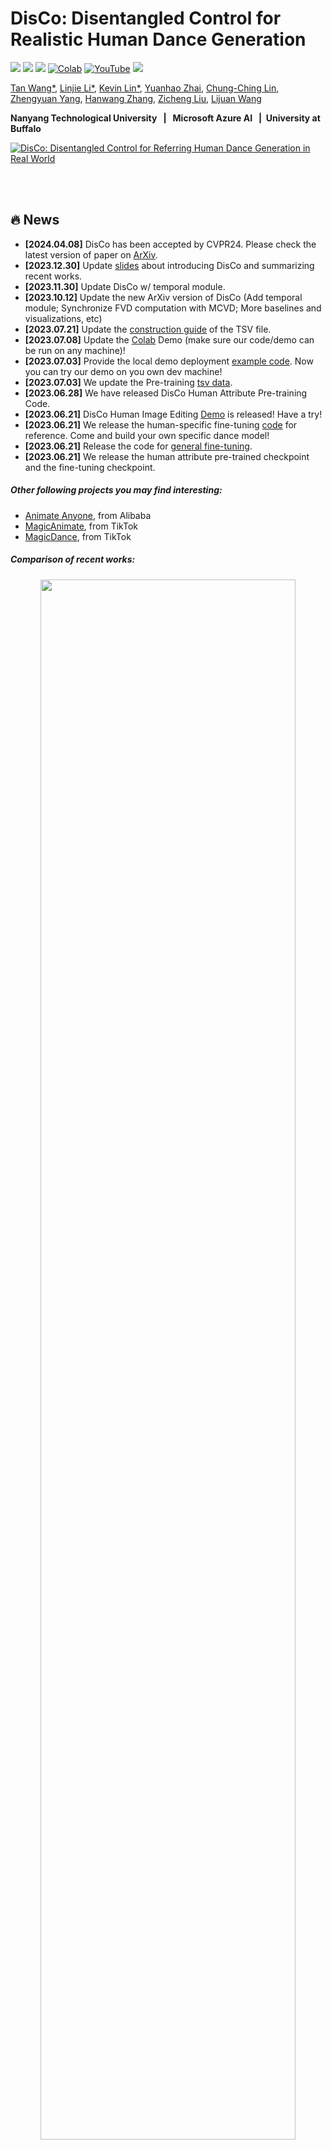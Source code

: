 # DisCo: Disentangled Control for Realistic Human Dance Generation

<a href='https://disco-dance.github.io/'><img src='https://img.shields.io/badge/Project-Page-Green'></a> <a href='https://arxiv.org/abs/2307.00040'><img src='https://img.shields.io/badge/Paper-Arxiv-red'></a> <a href='https://b9652ca65fb3fab63a.gradio.live/'><img src='https://img.shields.io/badge/%F0%9F%A4%97%20Hugging%20Face-Spaces-blue'></a> [![Colab](https://colab.research.google.com/assets/colab-badge.svg)](https://colab.research.google.com/drive/1dErsSwSEdcAyP6V_mqayW0qdPuoHSz-j?usp=sharing) [![YouTube](https://badges.aleen42.com/src/youtube.svg)](https://youtu.be/D_mPPjUCDjE) <a href='https://drive.google.com/file/d/1AlN3Thg46RlH5uhLK-ZAIivo-C8IJeif/view?usp=sharing/'><img src='https://img.shields.io/badge/Slides-GoogleDrive-yellow'></a>

[Tan Wang*](https://wangt-cn.github.io/),  [Linjie Li*](https://scholar.google.com/citations?user=WR875gYAAAAJ&hl=en),  [Kevin Lin*](https://scholar.google.com/citations?hl=en&user=LKSy1kwAAAAJ),  [Yuanhao Zhai](https://www.yhzhai.com/), [Chung-Ching Lin](https://scholar.google.com/citations?hl=en&user=legkbM0AAAAJ),  [Zhengyuan Yang](https://scholar.google.com/citations?hl=en&user=rP02ve8AAAAJ),  [Hanwang Zhang](https://scholar.google.com/citations?hl=en&user=YG0DFyYAAAAJ),  [Zicheng Liu](https://scholar.google.com/citations?hl=en&user=bkALdvsAAAAJ),  [Lijuan Wang](https://scholar.google.com/citations?hl=en&user=cDcWXuIAAAAJ)

**Nanyang Technological University  &nbsp; | &nbsp;  Microsoft Azure AI &nbsp; |&nbsp;  University at Buffalo**

[![DisCo: Disentangled Control for Referring Human Dance Generation in Real World](https://res.cloudinary.com/marcomontalbano/image/upload/v1704004581/video_to_markdown/images/youtube--D_mPPjUCDjE-c05b58ac6eb4c4700831b2b3070cd403.jpg)](https://youtu.be/D_mPPjUCDjE "DisCo: Disentangled Control for Referring Human Dance Generation in Real World")

<br><br/>

## :fire: News
* **[2024.04.08]** DisCo has been accepted by CVPR24. Please check the latest version of paper on [ArXiv](https://arxiv.org/abs/2307.00040).
* **[2023.12.30]** Update [slides](https://drive.google.com/file/d/1AlN3Thg46RlH5uhLK-ZAIivo-C8IJeif/view?usp=sharing) about introducing DisCo and summarizing recent works.
* **[2023.11.30]** Update DisCo w/ temporal module.
* **[2023.10.12]** Update the new ArXiv version of DisCo (Add temporal module; Synchronize FVD computation with MCVD; More baselines and visualizations, etc)
* **[2023.07.21]** Update the [construction guide](https://github.com/Wangt-CN/DisCo/blob/main/PREPRO.md) of the TSV file.
* **[2023.07.08]** Update the [Colab](https://colab.research.google.com/drive/1dErsSwSEdcAyP6V_mqayW0qdPuoHSz-j?usp=sharing) Demo (make sure our code/demo can be run on any machine)!
* **[2023.07.03]** Provide the local demo deployment [example code](https://github.com/Wangt-CN/DisCo#-demo). Now you can try our demo on you own dev machine!
* **[2023.07.03]** We update the Pre-training [tsv data](https://github.com/Wangt-CN/DisCo#1-human-attribute-pre-training).
* **[2023.06.28]** We have released DisCo Human Attribute Pre-training Code.
* **[2023.06.21]** DisCo Human Image Editing [Demo](https://b9652ca65fb3fab63a.gradio.live/) is released! Have a try!
* **[2023.06.21]** We release the human-specific fine-tuning [code](https://github.com/Wangt-CN/DisCo#human-specific-fine-tuning) for reference. Come and build your own specific dance model!
* **[2023.06.21]** Release the code for [general fine-tuning](https://github.com/Wangt-CN/DisCo#fine-tuning-with-disentangled-control).
* **[2023.06.21]** We release the human attribute pre-trained checkpoint and the fine-tuning checkpoint.





##### Other following projects you may find interesting:


* [Animate Anyone](https://arxiv.org/abs/2311.17117), from Alibaba
* [MagicAnimate](https://arxiv.org/abs/2311.16498), from TikTok
* [MagicDance](https://arxiv.org/abs/2311.12052), from TikTok


##### Comparison of recent works:
<p align="center">
  <img src="figures/compare.png" width="90%" height="80%">
</p>
<br><br/>

## 🎨 Gradio Demo 

#### Launch Demo Locally (Video dance generation demo is on the way!)

1. Download the fine-tuning checkpoint [model](https://entuedu-my.sharepoint.com/:f:/g/personal/tan317_e_ntu_edu_sg/EpEPp_6rFtFComv49I0bkKkBfqiJhFnbraiZSN0LjXpzHw) (our demo uses this [checkpoint](https://entuedu-my.sharepoint.com/:f:/g/personal/tan317_e_ntu_edu_sg/En3vpzKndr1OoBUoDhTCZvEBorQiXEhJzi6mYWNELVWnpg?e=AIrGlx), you can also use your own model); Download the [sd-image-variation](https://huggingface.co/lambdalabs/sd-image-variations-diffusers) via `git clone https://huggingface.co/lambdalabs/sd-image-variations-diffusers`.

2. Run the [jupyter notebook](https://github.com/Wangt-CN/DisCo/blob/main/human_img_edit_gradio.ipynb) file. All the required code/command are already set up. Remember to revise the pretrained model path `--pretrained_model` and `--pretrained_model_path (sd-va)` in `manual_args = [xxx]`.

3. After running, this jupyter will automatically launch the demo with your local dev GPU. You can visit the demo with the web link provided at the end of the notebook. 

4. Or you can refer to our deployment with Colab [![Colab](https://colab.research.google.com/assets/colab-badge.svg)](https://colab.research.google.com/drive/1dErsSwSEdcAyP6V_mqayW0qdPuoHSz-j?usp=sharing). All the code are deployed from scratch!

   <br><br/>

##### [[Online Gradio Demo]](https://b9652ca65fb3fab63a.gradio.live/) (Temporal)

<p align="center">
  <img src="figures/demo.gif" width="90%" height="90%">
</p>


<br><br/>



## 📝 Introduction

In this project, we introduce **DisCo** as a generalized referring human dance generation toolkit, which supports both **human image & video generation** with **multiple usage cases** (pre-training, fine-tuning, and human-specific fine-tuning), especially good in real-world scenarios.



#### ✨Compared to existing works, DisCo achieves:

- **Generalizability** to a large-scale real-world human **without human-specific fine-tuning** (We also support [human-specific fine-tuning](https://github.com/Wangt-CN/DisCo#human-specific-fine-tuning)). Previous methods only support generation for a specific domain of human, e.g., [DreamPose](https://github.com/johannakarras/DreamPose) only generate fashion model with easy catwalk pose.

- Current **SOTA results** for referring human dance generation.

- Extensive usage cases and applications (see [project page](https://disco-dance.github.io/index.html) for more details). 

- An easy-to-follow framework, supporting **efficient training** (x-formers, FP16 training, deepspeed, wandb) and **a wide range of possible research directions** (pre-training -> fine-tuning -> human-specific fine-tuning).

  

#### 🌟With this project, you can get:

- *\[User\]*: Just try our online demo! Or deploy the model inference locally. 
- *\[Researcher\]*: An easy-to-use codebase for re-implementation and development.
- *\[Researcher\]*: A large amount of research directions for further improvement.



<br><br/>

## 🚀 Getting Started

### Installation

```sh
## after py3.8 env initialization
pip install --user torch==1.12.1+cu113 torchvision==0.13.1+cu113 -f https://download.pytorch.org/whl/torch_stable.html
pip install --user progressbar psutil pymongo simplejson yacs boto3 pyyaml ete3 easydict deprecated future django orderedset python-magic datasets h5py omegaconf einops ipdb
pip install --user --exists-action w -r requirements.txt
pip install git+https://github.com/microsoft/azfuse.git


## for acceleration
pip install --user deepspeed==0.6.3
pip install -v -U git+https://github.com/facebookresearch/xformers.git@main#egg=xformers

## you may need to downgrade prototbuf to 3.20.x
pip install protobuf==3.20.0
```



### Data Preparation

##### 1. Human Attribute Pre-training

We create a human image subset (700K Images) filtered from existing image corpus for human attribute pre-training:

| Dataset  | COCO (Single Person) | TikTok Style | DeepFashion2 | SHHQ-1.0 | LAION-Human |
| -------- | :------------------: | :----------: | :----------: | :------: | :---------: |
| **Size** |         20K          |     124K     |     276K     |   40K    |    240K     |

The pre-processed pre-training data with the efficient TSV data format can be downloaded [**here (Google Drive)**](https://drive.google.com/file/d/1N9gioWnkb3ZZytmT3Nzx4VjXjHxLsVB9/view?usp=sharing).

```
Data Root
└── composite/
    ├── train_xxx.yaml  # The path need to be then specified in the training args
    └── val_xxx.yaml
    ...
└── TikTokDance/
    ├── xxx_images.tsv
    └── xxx_poses.tsv
    ...
└── coco/  
    ├── xxx_images.tsv
    └── xxx_poses.tsv
```



##### 2. Fine-tuning with Disentangled Control

We use the [TikTok dataset](https://www.yasamin.page/hdnet_tiktok) for the fine-tuning. 

We have already pre-processed the tiktok data with the efficient TSV format which can be downloaded **[here (Google Drive)](https://drive.google.com/file/d/1_b4naNB1QozGL-tKyHwSSYzTw8RIh5z3/view?usp=sharing)**. (Note that we only use the 1st frame of each TikTok video as the reference image.)

The data folder structure should be like:

```
Data Root
└── composite_offset/
    ├── train_xxx.yaml  # The path need to be then specified in the training args
    └── val_xxx.yaml
    ...
└── TikTokDance/
    ├── xxx_images.tsv
    └── xxx_poses.tsv
    ...
```

*PS: If you want to use your own data resource but with our TSV data structure, please follow [PREPRO.MD](https://github.com/Wangt-CN/DisCo/blob/main/PREPRO.md) for reference. 

<br><br/>



### Human Attribute Pre-training

<p align="center">
  <img src="figures/pretrain.gif" width="80%" height="80%">
</p>


**Training:**

```
AZFUSE_USE_FUSE=0 QD_USE_LINEIDX_8B=0 NCCL_ASYNC_ERROR_HANDLING=0 python finetune_sdm_yaml.py --cf config/ref_attn_clip_combine_controlnet_attr_pretraining/coco_S256_xformers_tsv_strongrand.py --do_train --root_dir /home1/wangtan/code/ms_internship2/github_repo/run_test \
--local_train_batch_size 64 --local_eval_batch_size 64 --log_dir exp/tiktok_pretrain \
--epochs 40 --deepspeed --eval_step 2000 --save_step 2000 --gradient_accumulate_steps 1 \
--learning_rate 1e-3 --fix_dist_seed --loss_target "noise" \
--train_yaml ./blob_dir/debug_output/video_sythesis/dataset/composite/train_TiktokDance-coco-single_person-Lindsey_0411_youtube-SHHQ-1.0-deepfashion2-laion_human-masks-single_cap.yaml --val_yaml ./blob_dir/debug_output/video_sythesis/dataset/composite/val_TiktokDance-coco-single_person-SHHQ-1.0-masks-single_cap.yaml \
--unet_unfreeze_type "transblocks" --refer_sdvae --ref_null_caption False --combine_clip_local --combine_use_mask \
--conds "masks" --max_eval_samples 2000 --strong_aug_stage1 --node_split_sampler 0
```



**Pre-trained Model Checkpoint: [OneDrive](https://entuedu-my.sharepoint.com/:f:/g/personal/tan317_e_ntu_edu_sg/EoH8KHplKPhGrIdKN6sPx_ABpurpPjNAvU3KdFgaPwNfJQ)**

<br><br/>


### Fine-tuning with Disentangled Control 

![Image](figures/ft1.gif)

![Image](figures/ft2.gif)



<br><br/>

#### 1. Modify the config file

Download the `sd-image-variations-diffusers` from official [diffusers repo](https://huggingface.co/lambdalabs/sd-image-variations-diffusers) and put it according to the config file `pretrained_model_path`. Or you can also choose to modify the `pretrained_model_path`.




<br><br/>
#### 2. w/o Classifier-Free Guidance (CFG)

**Training:**

[*To enable WANDB, set up the wandb key in `utils/lib.py`]

[*To employ **multiple GPU running**, try to add `mpirun -np {GPU NUM}` before the `python`.]

```shell
WANDB_ENABLE=0 AZFUSE_USE_FUSE=0 NCCL_ASYNC_ERROR_HANDLING=0 mpirun -np 8 python finetune_sdm_yaml.py --cf config/ref_attn_clip_combine_controlnet/tiktok_S256L16_xformers_tsv.py \
--do_train --root_dir /home1/wangtan/code/ms_internship2/github_repo/run_test \
--local_train_batch_size 32 \
--local_eval_batch_size 32 \
--log_dir exp/tiktok_ft \
--epochs 20 --deepspeed \
--eval_step 500 --save_step 500 \
--gradient_accumulate_steps 1 \
--learning_rate 2e-4 --fix_dist_seed --loss_target "noise" \
--train_yaml /home/wangtan/data/disco/yaml_file/train_TiktokDance-poses-masks.yaml \
--val_yaml /home/wangtan/data/disco/yaml_file/new10val_TiktokDance-poses-masks.yaml \
--unet_unfreeze_type "all" \
--guidance_scale 3 \
--refer_sdvae \
--ref_null_caption False \
--combine_clip_local --combine_use_mask \
--conds "poses" "masks" \
--stage1_pretrain_path /path/to/pretrained_model_checkpoint/mp_rank_00_model_states.pt 
```





**Visualization:**

To run the visualization, just change `--do_train` to `--eval_visu` . You can also specify the visualization folder name with `'--eval_save_filename' xxx`.



**Evaluation:**

You first need to run the evaluation to get the results. Then we use `gen_eval.sh` to one-stop get the evaluation metrics for {exp_dir_path}/{prediction_folder_name}

```shell
bash gen_eval.sh {exp_dir_path} {exp_dir_path}/{prediction_folder_name}
```
For example, 
```
bash gen_eval.sh /home/kevintw/code/disco/github2/DisCo/save_results/TikTok_cfg_check /home/kevintw/code/disco/github2/DisCo/save_results/TikTok_cfg_check/pred_gs1.5_scale-cond1.0-ref1.0/
```

You may need to download the [pre-trained vision model](https://drive.google.com/file/d/1J8w3fGj6H6kmcW9G8Ff6tRQofblaG5Vn/view?usp=sharing) and revise the path in `gen_eval.sh` for achieving fvd metric.

##### Model Checkpoint (OneDrive): [TikTok Training Data](https://entuedu-my.sharepoint.com/:f:/g/personal/tan317_e_ntu_edu_sg/Em8tYZ_J_51On_cMQDtOpqoBRG9H3tZNd2Mm48DFh3sypA?e=cyBgJQ) | [More TikTok-Style Training Data](https://entuedu-my.sharepoint.com/:f:/g/personal/tan317_e_ntu_edu_sg/En3vpzKndr1OoBUoDhTCZvEBorQiXEhJzi6mYWNELVWnpg?e=AIrGlx)





<br><br/>

#### 3. w/ Classifier-Free Guidance (CFG) [CFG can bring a slightly better results]

**Training (add the following args into the training script of w/o CFG):**

```
--drop_ref 0.05 # probability to dropout the reference image during training
--guidance_scale 1.5 # the scale of the CFG
```

**Visualization:**

To run the visualization, just change `--do_train` to `--eval_visu` . You can also specify the visualization folder name with `'--eval_save_filename' xxx`. (Remember to also specify the `--guidance_scale`)

You can also check our command bash file `config/command_bash/tiktok_cfg.sh` for reference.


**Evaluation:**

Same with above



##### Model Checkpoint (OneDrive): [TikTok Training Data](https://entuedu-my.sharepoint.com/:f:/g/personal/tan317_e_ntu_edu_sg/EpJSOWGzrnlNn99nC691G8wBF-JnbuYCbgbHMRg6TQFAxg?e=QUJJOL) | [More TikTok-Style Training Data](https://entuedu-my.sharepoint.com/:f:/g/personal/tan317_e_ntu_edu_sg/EiDYzx84T8pMhrDtcoIU5w0By9ysDotKzmezShKkX8aE4g?e=zzLuEA)


<br><br/>
#### 4. Temporal module fine-tuning
**Training:**
After training the image DisCo model, we further incorporate temporal convolutional layers and temporal attention layers to improve the temporal smoothness. Note that the content for argument `--pretrained_model` should be the image DisCo model checkpoint, instead of stage 1 pre-trained checkpoint.
```shell
AZFUSE_USE_FUSE=0 NCCL_ASYNC_ERROR_HANDLING=0 python finetune_sdm_yaml.py --cf config/disco_w_tm/yz_tiktok_S256L16_xformers_tsv_temdisco_temp_attn.py \
--do_train --root_dir /home1/wangtan/code/ms_internship2/github_repo/run_test \
--local_train_batch_size 2 \
--local_eval_batch_size 2 \
--log_dir exp/tiktok_ft \
--epochs 20 --deepspeed \
--eval_step 500 --save_step 500 \
--gradient_accumulate_steps 1 \
--learning_rate 1e-4 --fix_dist_seed --loss_target "noise" \
--train_yaml /home/wangtan/data/disco/yaml_file/train_TiktokDance-poses-masks.yaml \
--val_yaml /home/wangtan/data/disco/yaml_file/new10val_TiktokDance-poses-masks.yaml \
--unet_unfreeze_type "all" \
--refer_sdvae \
--ref_null_caption False \
--combine_clip_local --combine_use_mask \
--train_sample_interval 4 \
--nframe 16 \
--frame_interval 1 \
--conds "poses" "masks" \
--pretrained_model /path/to/pretrained_model/mp_rank_00_model_states.pt 
```

**Evaluation:**
Simply replace the previous `gen_eval.sh` script with the `gen_eval_tm.sh` script, as follows. GT folder path will be filled in automatically.

```shell
bash gen_eval_tm.sh {exp_dir_path} {exp_dir_path}/{prediction_folder_name}
```

##### Model checkpoint: [TikTok training data (w/ CFG)](https://entuedu-my.sharepoint.com/:f:/g/personal/tan317_e_ntu_edu_sg/Er5Ch49FzUdHpfBiZy3uN3cB87Zq8g4c9idEEzESdEy0qg?e=R3W7ij) | [More TikTok-Style Training Data (w/ CFG)](https://entuedu-my.sharepoint.com/:f:/g/personal/tan317_e_ntu_edu_sg/Evp1AG1ExZBIni78RIH2bMUBmg-orFvvIAPcfnGQ_lCZGQ?e=nTr0ci)

<br><br/>

#### 5. Possible issue for FVD metric reproduction

Please first check the github issue and response [here](https://github.com/Wangt-CN/DisCo/issues/25#issuecomment-1716394151). We have validated the checkpoint results on A100 GPU. If you still cannot reproduce the results, please open an issue or send me the email.

<br><br/>

### Human-Specific Fine-tuning

![Image](figures/human_specific_ft.gif)



#### 1. Prepare dataset that you want to use for training

- Prepare a human-specific video or a set of human images

- Use Grounded-SAM and OpenPose to obtain human mask and human skeleton for each training image (See [PREPRO.MD](https://github.com/Wangt-CN/DisCo/blob/main/PREPRO.md) for more details)

- For human-specific fine-tuning, we recommend to directly use raw image/mask/pose for training rather than build TSV file. If you still want to use TSV file structure to prepare your data,  please follow [PREPRO.MD](https://github.com/Wangt-CN/DisCo/blob/main/PREPRO.md) for reference.

  

#### 2. Run the following script for human-specific fine-tuning:

For parameter tuning, recommend to first tune the `learning-rate` and `unet_unfreeze_type`.

```python
AZFUSE_USE_FUSE=0 NCCL_ASYNC_ERROR_HANDLING=0 python finetune_sdm_yaml.py \
--cf config/ref_attn_clip_combine_controlnet_imgspecific_ft/webtan_S256L16_xformers_upsquare.py --do_train --root_dir /path/of/saving/root \
--local_train_batch_size 32 --local_eval_batch_size 32 --log_dir exp/human_specific_ft/ \
--epochs 20 --deepspeed --eval_step 500 --save_step 500 --gradient_accumulate_steps 1 \
--learning_rate 1e-3  --fix_dist_seed  --loss_target "noise" \
--unet_unfreeze_type "crossattn" \
--refer_sdvae --ref_null_caption False --combine_clip_local --combine_use_mask --conds "poses" "masks" \
--freeze_pose True --freeze_background False \
--pretrained_model /path/to/the/ft_model_checkpoint \
--ft_iters 500 --ft_one_ref_image False --ft_idx dataset/folder/name --strong_aug_stage1 True --strong_rand_stage2 True
```

<br><br/>
## Notes

#### 1. Possible issue for FVD metric reproduction

Please first check the github issue and response [here](https://github.com/Wangt-CN/DisCo/issues/25#issuecomment-1716394151). We have validated the checkpoint results on A100 GPU. If you still cannot reproduce the results, please open an issue or send me the email.

#### 2. PSNR metric

We thank @Delicious-Bitter-Melon for for highlighting a potential numerical overflow issue in the implementation of the PSNR metric. This issue has been resolved in codebase, and the updated score is reflected in our latest version. It's important to note that this correction does not alter the trend or affect the overall conclusions.

#### 3. DisCo is not limited to upper-human.

Please check our latest paper for its generalizability. It can be easily achieved by incorporating extensive image scaling augmentations during the training phase.


<br><br/>

## Release Plan

- [x] Code for "Fine-tuning with Disentangled Control"
- [x] Code for "Human-Specific Fine-tuning"
- [x] Model Checkpoints for Pre-training and Fine-tuning
- [x] HuggingFace Demo
- [x] Code for "Human Attribute Pre-training"



<br><br/>

## Citation	

If you use our work in your research, please cite: 

```
@article{wang2023disco,
  title={Disco: Disentangled control for realistic human dance generation},
  author={Wang, Tan and Li, Linjie and Lin, Kevin and Zhai, Yuanhao and Lin, Chung-Ching and Yang, Zhengyuan and Zhang, Hanwang and Liu, Zicheng and Wang, Lijuan},
  journal={arXiv preprint arXiv:2307.00040},
  year={2023}
}
```

